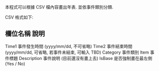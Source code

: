 本程式可以根據 CSV 檔內容畫出年表. 並依事件類別分類.

CSV 格式如下:

欄位名稱		說明
--------------------------------------------
Time1			事件發生時間 (yyyy/mm/dd, 不可省略)
Time2			事件結束時間 (yyyy/mm/dd, 可省略, 若事件未結束, 可輸入 TBD)
Category		事件類別
Item			事件標題
Description		事件說明 (目前還沒有畫上去)
IsBase			是否強制畫在最左側 (Yes / No)
